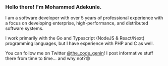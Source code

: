 ### Hello there! I'm Mohammed Adekunle.

I am a software developer with over 5 years of professional experience with a focus on developing enterprise, high-performance, and distributed software systems.

I work primarily with the Go and Typescript (NodeJS & React/Next) programming languages, but I have experience with PHP and C as well.

You can follow me on Twitter [@the_code_genin](https://twitter.com/the_code_genin)! I post informative stuff there from time to time... and why not?😄
